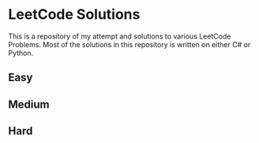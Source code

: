 # LeetCode Solutions

This is a repository of my attempt and solutions to various LeetCode Problems. Most of the solutions in this repository is written on either C# or Python.


## Easy

## Medium

## Hard
